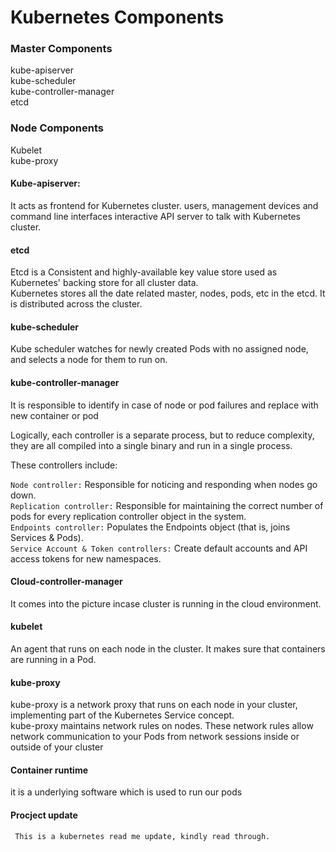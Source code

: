 # Kubernetes Components

### Master Components  
  kube-apiserver  
  kube-scheduler  
  kube-controller-manager  
  etcd  

### Node Components  
  Kubelet  
  kube-proxy  


#### Kube-apiserver: 
 It acts as frontend for Kubernetes cluster. users, management devices and command line interfaces interactive API server to talk with Kubernetes cluster. 


#### etcd 
 Etcd is a Consistent and highly-available key value store used as Kubernetes' backing store for all cluster data.  
Kubernetes stores all the date related master, nodes, pods, etc in the etcd. It is distributed across the cluster. 


#### kube-scheduler
  Kube scheduler watches for newly created Pods with no assigned node, and selects a node for them to run on.

#### kube-controller-manager
  It is responsible to identify in case of node or pod failures and replace with new container or pod

Logically, each controller is a separate process, but to reduce complexity, they are all compiled into a single binary and run in a single process.

These controllers include:

`Node controller:` Responsible for noticing and responding when nodes go down.  
`Replication controller:` Responsible for maintaining the correct number of pods for every replication controller object in the system.  
`Endpoints controller:` Populates the Endpoints object (that is, joins Services & Pods).  
`Service Account & Token controllers:` Create default accounts and API access tokens for new namespaces.  


#### Cloud-controller-manager 
  It comes into the picture incase cluster is running in the cloud environment. 


#### kubelet
  An agent that runs on each node in the cluster. It makes sure that containers are running in a Pod.

#### kube-proxy 
  kube-proxy is a network proxy that runs on each node in your cluster, implementing part of the Kubernetes Service concept.  
  kube-proxy maintains network rules on nodes. These network rules allow network communication to your Pods from network sessions inside or outside of your cluster

#### Container runtime 
  it is a underlying software which is used to run our pods 

#### Procject update
     This is a kubernetes read me update, kindly read through.
